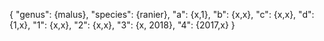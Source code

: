 {
  "genus": {malus},
  "species": {ranier},
  "a": {x,1},
  "b": {x,x},
  "c": {x,x},
  "d": {1,x},
  "1": {x,x},
  "2": {x,x},
  "3": {x, 2018},
  "4": {2017,x}
}
